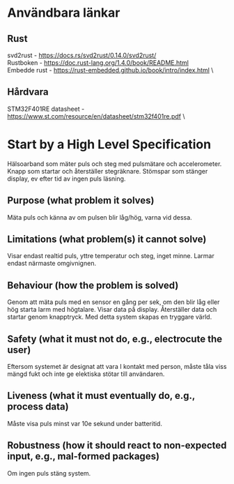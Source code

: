 # Användbara länkar

## Rust
svd2rust - https://docs.rs/svd2rust/0.14.0/svd2rust/  \
Rustboken - https://doc.rust-lang.org/1.4.0/book/README.html  \
Embedde rust - https://rust-embedded.github.io/book/intro/index.html  \

## Hårdvara
STM32F401RE datasheet - https://www.st.com/resource/en/datasheet/stm32f401re.pdf  \

# Start by a High Level Specification
Hälsoarband som mäter puls och steg med pulsmätare och accelerometer.
Knapp som startar och återställer stegräknare. Stömspar som stänger display, ev efter tid av ingen puls läsning.
## Purpose (what problem it solves)
Mäta puls och känna av om pulsen blir låg/hög, varna vid dessa.
## Limitations (what problem(s) it cannot solve)
Visar endast realtid puls, yttre temperatur och steg, inget minne. Larmar endast närmaste omgivnignen. 
## Behaviour (how the problem is solved)
Genom att mäta puls med en sensor en gång per sek, om den blir låg eller hög starta larm med högtalare. Visar data på display. Återställer data och startar genom knapptryck. Med detta system skapas en tryggare värld.

## Safety (what it must not do, e.g., electrocute the user)
Eftersom systemet är designat att vara I kontakt med person, måste tåla viss mängd fukt och inte ge elektiska stötar till användaren.
## Liveness (what it must eventually do, e.g., process data) 
Måste visa puls minst var 10e sekund under batteritid. 
## Robustness (how it should react to non-expected input, e.g., mal-formed packages)
Om ingen puls stäng system. 
